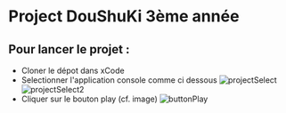 # Project DouShuKi 3ème année

## Pour lancer le projet :

- Cloner le dépot dans xCode
- Selectionner l'application console comme ci dessous
![projectSelect]()
![projectSelect2]()
- Cliquer sur le bouton play (cf. image)
![buttonPlay]()